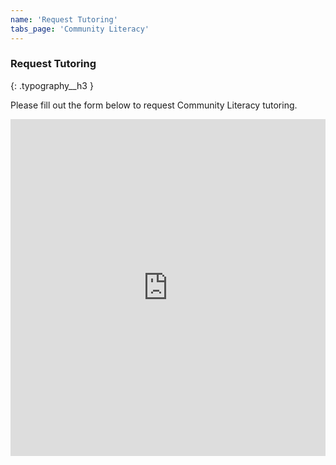 ```yaml
---
name: 'Request Tutoring'
tabs_page: 'Community Literacy'
---
```

### Request Tutoring
{: .typography__h3 }

Please fill out the form below to request Community Literacy tutoring.

<iframe
  id="JotFormIFrame-250995588016065"
  title="Request for Tutoring"
  onload="window.parent.scrollTo(0,0)"
  allowtransparency="true"
  allow="geolocation; microphone; camera; fullscreen"
  src="https://form.jotform.com/250995588016065"
  frameborder="0"
  style="min-width:100%;max-width:100%;height:539px;border:none;"
  scrolling="no"
>
</iframe>
<script src='https://cdn.jotfor.ms/s/umd/latest/for-form-embed-handler.js'></script>
<script>window.jotformEmbedHandler("iframe[id='JotFormIFrame-250995588016065']", "https://form.jotform.com/")</script>
    